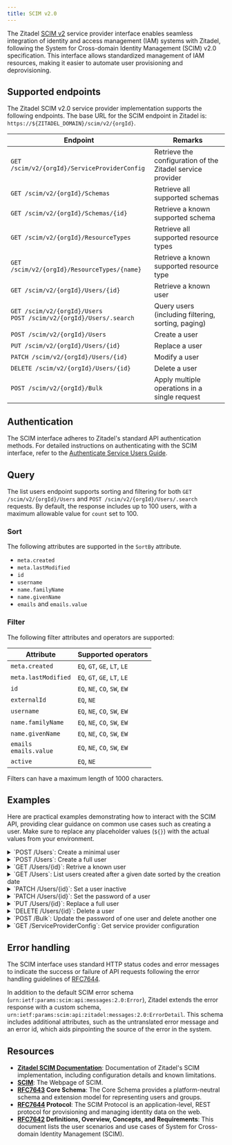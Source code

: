 ```yaml
---
title: SCIM v2.0
---
```


The Zitadel [SCIM v2](https://scim.cloud/) service provider interface enables seamless integration of identity and
access management (IAM) systems with Zitadel,
following the System for Cross-domain Identity Management (SCIM) v2.0 specification.
This interface allows standardized management of IAM resources, making it easier to automate user provisioning and
deprovisioning.

## Supported endpoints

The Zitadel SCIM v2.0 service provider implementation supports the following endpoints.
The base URL for the SCIM endpoint in Zitadel is: `https://${ZITADEL_DOMAIN}/scim/v2/{orgId}`.

| Endpoint                                                                | Remarks                                                    |
|-------------------------------------------------------------------------|------------------------------------------------------------|
| `GET /scim/v2/{orgId}/ServiceProviderConfig`                            | Retrieve the configuration of the Zitadel service provider |
| `GET /scim/v2/{orgId}/Schemas`                                          | Retrieve all supported schemas                             |
| `GET /scim/v2/{orgId}/Schemas/{id}`                                     | Retrieve a known supported schema                          |
| `GET /scim/v2/{orgId}/ResourceTypes`                                    | Retrieve all supported resource types                      |
| `GET /scim/v2/{orgId}/ResourceTypes/{name}`                             | Retrieve a known supported resource type                   |
| `GET /scim/v2/{orgId}/Users/{id}`                                       | Retrieve a known user                                      |
| `GET /scim/v2/{orgId}/Users`<br />`POST /scim/v2/{orgId}/Users/.search` | Query users (including filtering, sorting, paging)         |
| `POST /scim/v2/{orgId}/Users`                                           | Create a user                                              |
| `PUT /scim/v2/{orgId}/Users/{id}`                                       | Replace a user                                             |
| `PATCH /scim/v2/{orgId}/Users/{id}`                                     | Modify a user                                              |
| `DELETE /scim/v2/{orgId}/Users/{id}`                                    | Delete a user                                              |
| `POST /scim/v2/{orgId}/Bulk`                                            | Apply multiple operations in a single request              |

## Authentication

The SCIM interface adheres to Zitadel's standard API authentication methods.
For detailed instructions on authenticating with the SCIM interface, refer to the [Authenticate Service Users Guide](/guides/integrate/service-users/authenticate-service-users).

## Query

The list users endpoint supports sorting and filtering for both `GET /scim/v2/{orgId}/Users` and `POST /scim/v2/{orgId}/Users/.search` requests.
By default, the response includes up to 100 users, with a maximum allowable value for `count` set to 100.

### Sort

The following attributes are supported in the `SortBy` attribute.

- `meta.created`
- `meta.lastModified`
- `id`
- `username`
- `name.familyName`
- `name.givenName`
- `emails` and `emails.value`

### Filter

The following filter attributes and operators are supported:

| Attribute                    | Supported operators          |
|------------------------------|------------------------------|
| `meta.created`               | `EQ`, `GT`, `GE`, `LT`, `LE` |
| `meta.lastModified`          | `EQ`, `GT`, `GE`, `LT`, `LE` |
| `id`                         | `EQ`, `NE`, `CO`, `SW`, `EW` |
| `externalId`                 | `EQ`, `NE`                   |
| `username`                   | `EQ`, `NE`, `CO`, `SW`, `EW` |
| `name.familyName`            | `EQ`, `NE`, `CO`, `SW`, `EW` |
| `name.givenName`             | `EQ`, `NE`, `CO`, `SW`, `EW` |
| `emails`<br />`emails.value` | `EQ`, `NE`, `CO`, `SW`, `EW` |
| `active`                     | `EQ`, `NE`                   |

Filters can have a maximum length of 1000 characters.

## Examples

Here are practical examples demonstrating how to interact with the SCIM API,
providing clear guidance on common use cases such as creating a user.
Make sure to replace any placeholder values (`${}`) with the actual values from your environment.

<details>
<summary>`POST /Users`: Create a minimal user</summary>

```bash
curl -X POST "https://${DOMAIN}/scim/v2/${ORG_ID}/Users" \
  -H 'Content-Type: application/scim+json' \
  -H 'Accept: application/scim+json' \
  -H "Authorization: Bearer ${ACCESS_TOKEN}" \
  --data-raw '
    {
      "schemas": ["urn:ietf:params:scim:schemas:core:2.0:User"],
      "userName": "john.doe",
      "name": {
        "familyName": "Doe",
        "givenName": "John"
      },
      "password": "Password1!",
      "emails": [
        {
          "value": "john.doe@example.com",
          "primary": true
        }
      ]
    }
  '
```

**Response (`201 Created`)**
```json
{
  "schemas": [
    "urn:ietf:params:scim:schemas:core:2.0:User"
  ],
  "meta": {
    "resourceType": "User",
    "created": "2025-01-27T15:30:27.651321Z",
    "lastModified": "2025-01-27T15:30:27.651321Z",
    "version": "2",
    "location": "https://${DOMAIN}/scim/v2/${ORG_ID}/Users/304499468865155777"
  },
  "id": "304499468865155777",
  "userName": "john.doe",
  "name": {
    "familyName": "Doe",
    "givenName": "John"
  },
  "preferredLanguage": "en",
  "emails": [
    {
      "value": "john.doe@example.com",
      "primary": true
    }
  ]
}
```

</details>
<details>
<summary>`POST /Users`: Create a full user</summary>

```bash
curl -X POST "https://${DOMAIN}/scim/v2/${ORG_ID}/Users" \
  -H 'Content-Type: application/scim+json' \
  -H 'Accept: application/scim+json' \
  -H "Authorization: Bearer ${ACCESS_TOKEN}" \
  --data-raw '
    {
      "schemas": ["urn:ietf:params:scim:schemas:core:2.0:User"],
      "externalId": "8d4b51c0-51bd-4386-ae17-79ce5fd36517",
      "userName": "john.doe@example.com",
      "name": {
        "formatted": "Mr. John J Doe, III",
        "familyName": "Doe",
        "givenName": "John",
        "middleName": "Jim",
        "honorificPrefix": "Mr.",
        "honorificSuffix": "III"
      },
      "displayName": "John Doe",
      "nickName": "Johnny",
      "profileUrl": "https://login.example.com/john.doe",
      "emails": [
        {
          "value": "john.doe@example.com",
          "type": "work",
          "primary": true
        }
      ],
      "addresses": [
        {
          "type": "work",
          "streetAddress": "100 Universal City Plaza",
          "locality": "Hollywood",
          "region": "CA",
          "postalCode": "91608",
          "country": "USA",
          "formatted": "100 Universal City Plaza\nHollywood, CA 91608 USA",
          "primary": true
        }
      ],
      "phoneNumbers": [
        {
          "value": "+1 555-555-5555",
          "type": "work",
          "primary": true
        }
      ],
      "ims": [
        {
          "value": "@j.doe",
          "type": "X"
        }
      ],
      "photos": [
        {
          "value": "https://photos.example.com/profilephoto/john.doe/F",
          "type": "photo"
        }
      ],
      "roles": [
        {
          "value": "user-admin",
          "display": "User administrator"
        }
      ],
      "entitlements": [
        {
          "value": "read-passports",
          "display": "Read Passports"
        }
      ],
      "userType": "Employee",
      "title": "Tour Guide",
      "preferredLanguage": "en-US",
      "locale": "en-US",
      "timezone": "America/Los_Angeles",
      "active": true,
      "password": "Password1!"
    }'
```

**Response (`201 Created`)**
```json
{
  "schemas": [
    "urn:ietf:params:scim:schemas:core:2.0:User"
  ],
  "meta": {
    "resourceType": "User",
    "created": "2025-01-27T15:31:47.84572Z",
    "lastModified": "2025-01-27T15:31:47.84572Z",
    "version": "16",
    "location": "https://localhost:8080/scim/v2/303879575732073153/Users/304499603368096449"
  },
  "id": "304499603368096449",
  "externalId": "8d4b51c0-51bd-4386-ae17-79ce5fd36517",
  "userName": "john.doe@example.com",
  "name": {
    "formatted": "John Doe",
    "familyName": "Doe",
    "givenName": "John",
    "middleName": "Jim",
    "honorificPrefix": "Mr.",
    "honorificSuffix": "III"
  },
  "displayName": "John Doe",
  "nickName": "Johnny",
  "profileUrl": "https://login.example.com/john.doe",
  "title": "Tour Guide",
  "preferredLanguage": "en-US",
  "locale": "en-US",
  "timezone": "America/Los_Angeles",
  "active": true,
  "emails": [
    {
      "value": "john.doe@example.com",
      "primary": true
    }
  ],
  "phoneNumbers": [
    {
      "value": "+15555555555",
      "primary": true
    }
  ],
  "ims": [
    {
      "value": "@j.doe",
      "type": "X"
    }
  ],
  "addresses": [
    {
      "type": "work",
      "streetAddress": "100 Universal City Plaza",
      "locality": "Hollywood",
      "region": "CA",
      "postalCode": "91608",
      "country": "USA",
      "formatted": "100 Universal City Plaza\nHollywood, CA 91608 USA",
      "primary": true
    }
  ],
  "photos": [
    {
      "value": "https://photos.example.com/profilephoto/john.doe/F",
      "type": "photo"
    }
  ],
  "entitlements": [
    {
      "value": "read-passports",
      "display": "Read Passports"
    }
  ],
  "roles": [
    {
      "value": "user-admin",
      "display": "User administrator"
    }
  ]
}
```

</details>
<details>
<summary>`GET /Users/{id}`: Retrive a known user</summary>

```bash
curl -G "https://${DOMAIN}/scim/v2/${ORG_ID}/Users/${USER_ID}" \
  -H 'Accept: application/scim+json' \
  -H "Authorization: Bearer ${ACCESS_TOKEN}"
```


**Response (`200 OK`)**
```json
{
  "schemas": [
    "urn:ietf:params:scim:schemas:core:2.0:User"
  ],
  "meta": {
    "resourceType": "User",
    "created": "2025-01-27T15:31:47.84572Z",
    "lastModified": "2025-01-27T15:31:47.84572Z",
    "version": "16",
    "location": "https://localhost:8080/scim/v2/303879575732073153/Users/304499603368096449"
  },
  "id": "304499603368096449",
  "externalId": "8d4b51c0-51bd-4386-ae17-79ce5fd36517",
  "userName": "john.doe@example.com",
  "name": {
    "formatted": "John Doe",
    "familyName": "Doe",
    "givenName": "John",
    "middleName": "Jim",
    "honorificPrefix": "Mr.",
    "honorificSuffix": "III"
  },
  "displayName": "John Doe",
  "nickName": "Johnny",
  "profileUrl": "https://login.example.com/john.doe",
  "title": "Tour Guide",
  "preferredLanguage": "en-US",
  "locale": "en-US",
  "timezone": "America/Los_Angeles",
  "active": true,
  "emails": [
    {
      "value": "john.doe@example.com",
      "primary": true
    }
  ],
  "phoneNumbers": [
    {
      "value": "+15555555555",
      "primary": true
    }
  ],
  "ims": [
    {
      "value": "@j.doe",
      "type": "X"
    }
  ],
  "addresses": [
    {
      "type": "work",
      "streetAddress": "100 Universal City Plaza",
      "locality": "Hollywood",
      "region": "CA",
      "postalCode": "91608",
      "country": "USA",
      "formatted": "100 Universal City Plaza\nHollywood, CA 91608 USA",
      "primary": true
    }
  ],
  "photos": [
    {
      "value": "https://photos.example.com/profilephoto/john.doe/F",
      "type": "photo"
    }
  ],
  "entitlements": [
    {
      "value": "read-passports",
      "display": "Read Passports"
    }
  ],
  "roles": [
    {
      "value": "user-admin",
      "display": "User administrator"
    }
  ]
}
```

</details>
<details>
<summary>`GET /Users`: List users created after a given date sorted by the creation date</summary>

```bash
curl -G "https://${DOMAIN}/scim/v2/${ORG_ID}/Users" \
  -H 'Accept: application/scim+json' \
  -H "Authorization: Bearer ${ACCESS_TOKEN}" \
  --data-urlencode "sortBy=meta.created" \
  --data-urlencode "sortOrder=descending" \
  --data-urlencode "filter=meta.created gt \"2025-01-24T09:22:35.695245Z\""
```

**Response (`200 OK`)**
```json
{
  "schemas": ["urn:ietf:params:scim:api:messages:2.0:ListResponse"],
  "itemsPerPage": 100,
  "totalResults": 1,
  "startIndex": 1,
  "Resources": [
    {
      "schemas": [
        "urn:ietf:params:scim:schemas:core:2.0:User"
      ],
      "meta": {
        "resourceType": "User",
        "created": "2025-01-27T15:31:47.84572Z",
        "lastModified": "2025-01-27T15:31:47.84572Z",
        "version": "3",
        "location": "https://localhost:8080/scim/v2/303879575732073153/Users/304499603368096449"
      },
      "id": "304499603368096449",
      "externalId": "8d4b51c0-51bd-4386-ae17-79ce5fd36517",
      "userName": "john.doe@example.com",
      "name": {
        "formatted": "John Doe",
        "familyName": "Doe",
        "givenName": "John",
        "middleName": "Jim",
        "honorificPrefix": "Mr.",
        "honorificSuffix": "III"
      },
      "displayName": "John Doe",
      "nickName": "Johnny",
      "profileUrl": "https://login.example.com/john.doe",
      "title": "Tour Guide",
      "preferredLanguage": "und",
      "locale": "en-US",
      "timezone": "America/Los_Angeles",
      "active": true,
      "emails": [
        {
          "value": "john.doe@example.com",
          "primary": true
        }
      ],
      "phoneNumbers": [
        {
          "value": "+15555555555",
          "primary": true
        }
      ],
      "ims": [
        {
          "value": "@j.doe",
          "type": "X"
        }
      ],
      "addresses": [
        {
          "type": "work",
          "streetAddress": "100 Universal City Plaza",
          "locality": "Hollywood",
          "region": "CA",
          "postalCode": "91608",
          "country": "USA",
          "formatted": "100 Universal City Plaza\nHollywood, CA 91608 USA",
          "primary": true
        }
      ],
      "photos": [
        {
          "value": "https://photos.example.com/profilephoto/john.doe/F",
          "type": "photo"
        }
      ],
      "entitlements": [
        {
          "value": "read-passports",
          "display": "Read Passports"
        }
      ],
      "roles": [
        {
          "value": "user-admin",
          "display": "User administrator"
        }
      ]
    }
  ]
}
```

</details>
<details>
<summary>`PATCH /Users/{id}`: Set a user inactive</summary>

```bash
curl -X PATCH "https://${DOMAIN}/scim/v2/${ORG_ID}/Users/${USER_ID}" \
  -H 'Content-Type: application/scim+json' \
  -H 'Accept: application/scim+json' \
  -H "Authorization: Bearer ${ACCESS_TOKEN}" \
  --data-raw '
    {
      "schemas": ["urn:ietf:params:scim:api:messages:2.0:PatchOp"],
      "Operations": [
        {
          "op": "replace",
          "path": "active",
          "value": false
        }
      ]
    }
  '
```

**Response**: `204 No Content`

</details>
<details>
<summary>`PATCH /Users/{id}`: Set the password of a user</summary>

```bash
curl -X PATCH "https://${DOMAIN}/scim/v2/${ORG_ID}/Users/${USER_ID}" \
  -H 'Content-Type: application/scim+json' \
  -H "Authorization: Bearer ${ACCESS_TOKEN}" \
  --data-raw '
    {
      "schemas": ["urn:ietf:params:scim:api:messages:2.0:PatchOp"],
      "Operations": [
        {
          "op": "replace",
          "path": "password",
          "value": "Password2!"
        }
      ]
    }
  '
```

**Response**: `204 No Content`

</details>
<details>
<summary>`PUT /Users/{id}`: Replace a full user</summary>

```bash
curl -X PUT "https://${DOMAIN}/scim/v2/${ORG_ID}/Users/${USER_ID}" \
  -H 'Content-Type: application/scim+json' \
  -H 'Accept: application/scim+json' \
  -H "Authorization: Bearer ${ACCESS_TOKEN}" \
  --data-raw '
    {
      "schemas": ["urn:ietf:params:scim:schemas:core:2.0:User"],
      "externalId": "8d4b51c0-51bd-4386-ae17-79ce5fd36517",
      "userName": "john.doe@example.com",
      "name": {
        "formatted": "Mr. John J Doe, III",
        "familyName": "Doe",
        "givenName": "John",
        "middleName": "Jim",
        "honorificPrefix": "Mr.",
        "honorificSuffix": "III"
      },
      "displayName": "John Doe",
      "nickName": "Johnny",
      "profileUrl": "https://login.example.com/john.doe",
      "emails": [
        {
          "value": "john.doe@example.com",
          "type": "work",
          "primary": true
        }
      ],
      "addresses": [
        {
          "type": "work",
          "streetAddress": "100 Universal City Plaza",
          "locality": "Hollywood",
          "region": "CA",
          "postalCode": "91608",
          "country": "USA",
          "formatted": "100 Universal City Plaza\nHollywood, CA 91608 USA",
          "primary": true
        }
      ],
      "phoneNumbers": [
        {
          "value": "+1 555-555-5555",
          "type": "work",
          "primary": true
        }
      ],
      "ims": [
        {
          "value": "@j.doe",
          "type": "X"
        }
      ],
      "photos": [
        {
          "value": "https://photos.example.com/profilephoto/john.doe/F",
          "type": "photo"
        }
      ],
      "roles": [
        {
          "value": "user-admin",
          "display": "User administrator"
        }
      ],
      "entitlements": [
        {
          "value": "read-passports",
          "display": "Read Passports"
        }
      ],
      "userType": "Employee",
      "title": "Tour Guide",
      "preferredLanguage": "en-US",
      "locale": "en-US",
      "timezone": "America/Los_Angeles",
      "active": true,
      "password": "Password1!"
    }'
```

**Response (`200 OK`)**
```json
{
  "schemas": [
    "urn:ietf:params:scim:schemas:core:2.0:User"
  ],
  "meta": {
    "resourceType": "User",
    "created": "2025-01-27T15:31:47.84572Z",
    "lastModified": "2025-01-27T15:31:47.84572Z",
    "version": "16",
    "location": "https://localhost:8080/scim/v2/303879575732073153/Users/304499603368096449"
  },
  "id": "304499603368096449",
  "externalId": "8d4b51c0-51bd-4386-ae17-79ce5fd36517",
  "userName": "john.doe@example.com",
  "name": {
    "formatted": "John Doe",
    "familyName": "Doe",
    "givenName": "John",
    "middleName": "Jim",
    "honorificPrefix": "Mr.",
    "honorificSuffix": "III"
  },
  "displayName": "John Doe",
  "nickName": "Johnny",
  "profileUrl": "https://login.example.com/john.doe",
  "title": "Tour Guide",
  "preferredLanguage": "en-US",
  "locale": "en-US",
  "timezone": "America/Los_Angeles",
  "active": true,
  "emails": [
    {
      "value": "john.doe@example.com",
      "primary": true
    }
  ],
  "phoneNumbers": [
    {
      "value": "+15555555555",
      "primary": true
    }
  ],
  "ims": [
    {
      "value": "@j.doe",
      "type": "X"
    }
  ],
  "addresses": [
    {
      "type": "work",
      "streetAddress": "100 Universal City Plaza",
      "locality": "Hollywood",
      "region": "CA",
      "postalCode": "91608",
      "country": "USA",
      "formatted": "100 Universal City Plaza\nHollywood, CA 91608 USA",
      "primary": true
    }
  ],
  "photos": [
    {
      "value": "https://photos.example.com/profilephoto/john.doe/F",
      "type": "photo"
    }
  ],
  "entitlements": [
    {
      "value": "read-passports",
      "display": "Read Passports"
    }
  ],
  "roles": [
    {
      "value": "user-admin",
      "display": "User administrator"
    }
  ]
}
```

</details>
<details>
<summary>`DELETE /Users/{id}`: Delete a user</summary>

```bash
curl -X DELETE "https://${DOMAIN}/scim/v2/${ORG_ID}/Users/${USER_ID}" \
  -H "Authorization: Bearer ${ACCESS_TOKEN}"
```

**Response**: `204 No Content`

</details>
<details>
<summary>`POST /Bulk`: Update the password of one user and delete another one</summary>

```bash
curl -X POST "https://${DOMAIN}/scim/v2/${ORG_ID}/Bulk" \
  -H 'Content-Type: application/scim+json' \
  -H 'Accept: application/scim+json' \
  -H "Authorization: Bearer ${ACCESS_TOKEN}" \
  --data-raw '
    {
      "schemas": ["urn:ietf:params:scim:api:messages:2.0:BulkRequest"],
      "Operations": [
        {
          "method": "PATCH",
          "path": "/Users/${USER_ID}",
          "data": {
            "schemas": ["urn:ietf:params:scim:api:messages:2.0:PatchOp"],
            "Operations": [
              {
                "op": "replace",
                "path": "password",
                "value": "Password2!"
              }
            ]
          }
        },
        {
          "method": "DELETE",
          "path": "/Users/${USER_ID2}"
        }
      ]
    }'
```

**Response**: `200 OK`

```json
{
  "schemas": ["urn:ietf:params:scim:api:messages:2.0:BulkResponse"],
  "Operations": [
    {
      "method": "PATCH",
      "location": "https://${DOMAIN}/scim/v2/${ORG_ID}/Users/${USER_ID}",
      "status": "204"
    },
    {
      "method": "DELETE",
      "location": "https://${DOMAIN}/scim/v2/${ORG_ID}/Users/${USER_ID2}",
      "status": "204"
    }
  ]
}
```

</details>

<details>
<summary>`GET /ServiceProviderConfig`: Get service provider configuration</summary>

```bash
curl -G "https://${DOMAIN}/scim/v2/${ORG_ID}/ServiceProviderConfig" \
  -H 'Accept: application/scim+json'
```

**Response**: `200 OK`

```json
{
  "schemas": [
    "urn:ietf:params:scim:schemas:core:2.0:ServiceProviderConfig"
  ],
  "meta": {
    "resourceType": "ServiceProviderConfig",
    "location": "https://${DOMAIN}/scim/v2/${ORG_ID}/ServiceProviderConfig"
  },
  "documentationUri": "https://zitadel.com/docs/guides/manage/user/scim2",
  "patch": {
    "supported": true
  },
  "bulk": {
    "supported": true,
    "maxOperations": 100,
    "maxPayloadSize": 1000000
  },
  "filter": {
    "supported": true,
    "maxResults": 100
  },
  "changePassword": {
    "supported": true
  },
  "sort": {
    "supported": true
  },
  "etag": {
    "supported": false
  },
  "authenticationSchemes": [
    {
      "name": "Zitadel authentication token",
      "description": "Authentication scheme using the OAuth Bearer Token Standard",
      "specUri": "https://www.rfc-editor.org/info/rfc6750",
      "documentationUri": "https://zitadel.com/docs/guides/integrate/service-users/authenticate-service-users",
      "type": "oauthbearertoken",
      "primary": false
    }
  ]
}
```

</details>

## Error handling

The SCIM interface uses standard HTTP status codes and error messages to indicate the success or failure of API requests
following the error handling guidelines of [RFC7644](https://datatracker.ietf.org/doc/html/rfc7644#section-3.12).

In addition to the default SCIM error schema (`urn:ietf:params:scim:api:messages:2.0:Error`),
Zitadel extends the error response with a custom schema, `urn:ietf:params:scim:api:zitadel:messages:2.0:ErrorDetail`.
This schema includes additional attributes, such as the untranslated error message and an error id,
which aids pinpointing the source of the error in the system.

## Resources

- **[Zitadel SCIM Documentation](/guides/manage/user/scim2)**: Documentation of Zitadel's SCIM implementation, including configuration details and known limitations.
- **[SCIM](https://scim.cloud/)**: The Webpage of SCIM.
- **[RFC7643](https://tools.ietf.org/html/rfc7643) Core Schema**:
  The Core Schema provides a platform-neutral schema and extension model for representing users and groups.
- **[RFC7644](https://tools.ietf.org/html/rfc7644) Protocol**:
  The SCIM Protocol is an application-level, REST protocol for provisioning and managing identity data on the web.
- **[RFC7642](https://tools.ietf.org/html/rfc7642) Definitions, Overview, Concepts, and Requirements**:
  This document lists the user scenarios and use cases of System for Cross-domain Identity Management (SCIM).
